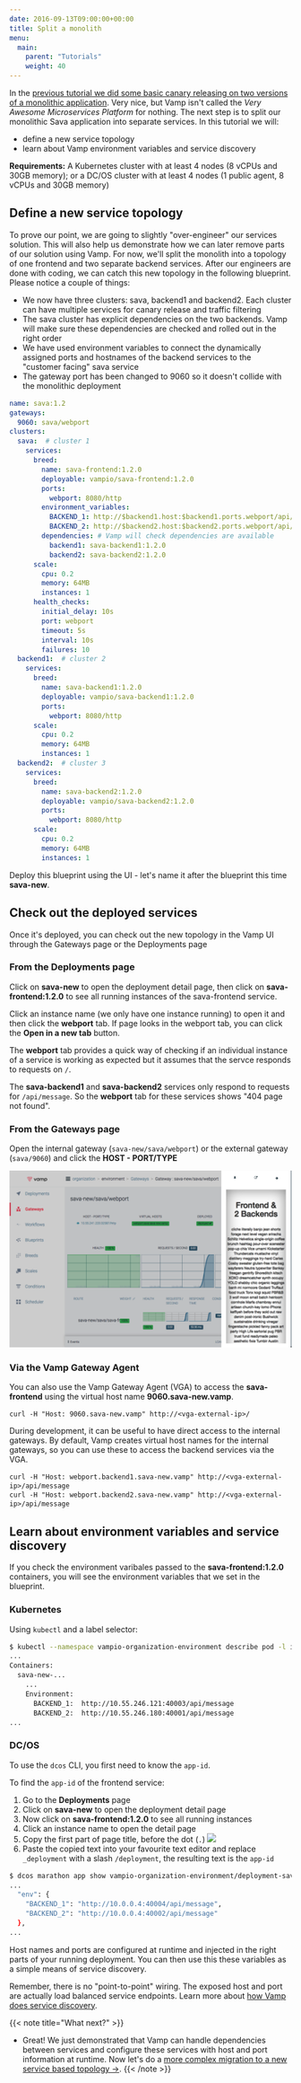 ```yaml
---
date: 2016-09-13T09:00:00+00:00
title: Split a monolith
menu:
  main:
    parent: "Tutorials"
    weight: 40
---
```

In the [previous tutorial we did some basic canary releasing on two versions of a monolithic application](/documentation/tutorials/run-a-canary-release/). Very nice, but Vamp isn't
called the *Very Awesome Microservices Platform* for nothing. The next step is to split our monolithic Sava application into separate services. In this tutorial we will:

* define a new service topology
* learn about Vamp environment variables and service discovery

**Requirements:** A Kubernetes cluster with at least 4 nodes (8 vCPUs and 30GB memory); or a DC/OS cluster with at least 4 nodes (1 public agent, 8 vCPUs and 30GB memory)

## Define a new service topology

To prove our point, we are going to slightly "over-engineer" our services solution. This will also help us demonstrate how we can later remove parts of our solution using Vamp. For now, we'll split the monolith into a topology of one frontend and two separate backend services. After our engineers are done with coding, we can catch this new topology in the following blueprint. Please notice a couple of things:

* We now have three clusters: sava, backend1 and backend2. Each cluster can have multiple services for canary release and traffic filtering
* The sava cluster has explicit dependencies on the two backends. Vamp will make sure these dependencies are checked and rolled out in the right order
* We have used environment variables to connect the dynamically assigned ports and hostnames of the backend services to the "customer facing" sava service
* The gateway port has been changed to 9060 so it doesn't collide with the monolithic deployment

```yaml
name: sava:1.2
gateways:
  9060: sava/webport
clusters:
  sava:  # cluster 1
    services:
      breed:
        name: sava-frontend:1.2.0
        deployable: vampio/sava-frontend:1.2.0
        ports:
          webport: 8080/http
        environment_variables:
          BACKEND_1: http://$backend1.host:$backend1.ports.webport/api/message
          BACKEND_2: http://$backend2.host:$backend2.ports.webport/api/message
        dependencies: # Vamp will check dependencies are available
          backend1: sava-backend1:1.2.0
          backend2: sava-backend2:1.2.0
      scale:
        cpu: 0.2
        memory: 64MB
        instances: 1
      health_checks:
        initial_delay: 10s
        port: webport
        timeout: 5s
        interval: 10s
        failures: 10
  backend1:  # cluster 2
    services:
      breed:
        name: sava-backend1:1.2.0
        deployable: vampio/sava-backend1:1.2.0
        ports:
          webport: 8080/http
      scale:
        cpu: 0.2
        memory: 64MB
        instances: 1
  backend2:  # cluster 3
    services:
      breed:
        name: sava-backend2:1.2.0
        deployable: vampio/sava-backend2:1.2.0
        ports:
          webport: 8080/http
      scale:
        cpu: 0.2
        memory: 64MB
        instances: 1
```

Deploy this blueprint using the UI  - let's name it after the blueprint this time **sava-new**.

## Check out the deployed services 

Once it's deployed, you can check out the new topology in the Vamp UI through the Gateways page or the Deployments page

### From the Deployments page
Click on **sava-new** to open the deployment detail page, then click on **sava-frontend:1.2.0** to see all running instances of the sava-frontend service.

Click an instance name (we only have one instance running) to open it and then click the **webport** tab. If page looks in the webport tab, you can click the **Open in a new tab** button.

The **webport** tab provides a quick way of checking if an individual instance of a service is working as expected but it assumes that the servce responds to requests on `/`.

The **sava-backend1** and **sava-backend2** services only respond to requests for `/api/message`. So the **webport** tab for these services shows "404 page not found".

### From the Gateways page
Open the internal gateway (`sava-new/sava/webport`) or the external gateway (`sava/9060`) and click the **HOST - PORT/TYPE**

![](/images/screens/v100/tut3/vampee-environment-gateways-savanew-internal-fe2be.png)

### Via the Vamp Gateway Agent
You can also use the Vamp Gateway Agent (VGA) to access the **sava-frontend** using the virtual host name **9060.sava-new.vamp**.

```
curl -H "Host: 9060.sava-new.vamp" http://<vga-external-ip>/
```

During development, it can be useful to have direct access to the internal gateways. By default, Vamp creates virtual host names for the internal gateways, so you can use these to access the backend services via the VGA.

```
curl -H "Host: webport.backend1.sava-new.vamp" http://<vga-external-ip>/api/message
curl -H "Host: webport.backend2.sava-new.vamp" http://<vga-external-ip>/api/message
```

## Learn about environment variables and service discovery

If you check the environment varibales passed to the **sava-frontend:1.2.0** containers, you will see the environment variables that we set in the blueprint.

### Kubernetes
Using `kubectl` and a label selector:

```bash
$ kubectl --namespace vampio-organization-environment describe pod -l io.vamp.service=sava-frontend_1.2.0
...
Containers:
  sava-new-...
    ...
    Environment:
      BACKEND_1:  http://10.55.246.121:40003/api/message
      BACKEND_2:  http://10.55.246.180:40001/api/message
...
```

### DC/OS
To use the `dcos` CLI, you first need to know the `app-id`.

To find the `app-id` of the frontend service:

1. Go to the **Deployments** page 
2. Click on **sava-new** to open the deployment detail page
3. Now click on **sava-frontend:1.2.0** to see all running instances
4. Click an instance name to open the detail page
5. Copy the first part of page title, before the dot (`.`)
  ![](/images/screens/v100/tut3/vampee-environment-deployments-savanew-frontend-instance)
6. Paste the copied text into your favourite text editor and replace `_deployment` with a slash `/deployment`, the resulting text is the `app-id`

```bash
$ dcos marathon app show vampio-organization-environment/deployment-sava-new-service-e989b44b06a8ace5089411e4061bb0542d8dbfaa
...
  "env": {
    "BACKEND_1": "http://10.0.0.4:40004/api/message",
    "BACKEND_2": "http://10.0.0.4:40002/api/message"
  },
...
```

Host names and ports are configured at runtime and injected in the right parts of your running deployment. You can then use this these variables as a simple means of service discovery.

Remember, there is no "point-to-point" wiring. The exposed host and port are actually load balanced service
endpoints. Learn more about [how Vamp does service discovery](/documentation/routing-and-loadbalancing//).

{{< note title="What next?" >}}
* Great! We just demonstrated that Vamp can handle dependencies between services and configure these services with host and port information at runtime. Now let's do a [more complex migration to a new service based topology →](/documentation/tutorials/merge-and-delete/).
{{< /note >}}

